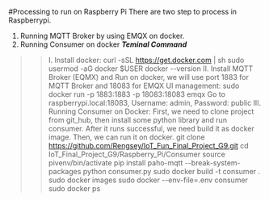 #Processing to run on Raspberry Pi
There are two step to process in Raspberrypi.
1. Running MQTT Broker by using EMQX on docker.
2. Running Consumer on docker
*****Teminal Command*****
>   > I. Install docker:
   >> curl -sSL https://get.docker.com | sh
   >> sudo usermod -aG docker $USER
   >> docker --version
>   > II.  Install MQTT Broker (EQMX) and Run on docker, we will use port 1883 for MQTT Broker and 18083 for EMQX UI management:
   >> sudo docker run -p 1883:1883 -p 18083:18083 emqx
   >> Go to raspberrypi.local:18083, Username: admin, Password: public
>   > III. Running Consumer on Docker:
  First, we need to clone project from git_hub, then install some python library and run consumer. After it runs successful, we need build it as docker image. Then, we can run it on docker.
   >> git clone https://github.com/Rengsey/IoT_Fun_Final_Project_G9.git
   >> cd IoT_Final_Project_G9/Raspberry_Pi/Consumer
   >> source pivenv/bin/activate 
   >> pip install paho-mqtt --break-system-packages
   >> python consumer.py
   >> sudo docker build -t consumer . 
   >> sudo docker images
   >> sudo docker --env-file=.env consumer
   >> sudo docker ps
